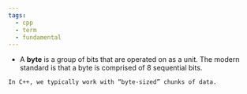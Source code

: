 ```yaml
---
tags:
  - cpp
  - term
  - fundamental
---
```


- A **byte** is a group of bits that are operated on as a unit. The modern standard is that a byte is comprised of 8 sequential bits.

```ad-note
In C++, we typically work with “byte-sized” chunks of data.
```